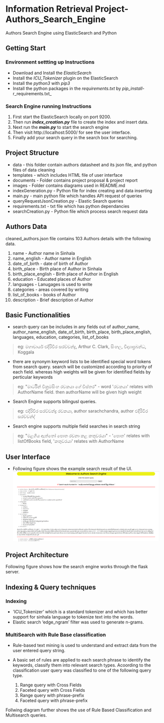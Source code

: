 # Information Retrieval Project- Authors_Search_Engine
Authors Search Engine using ElasticSearch and Python

## Getting Start
### Environment settting up Instructions
* Download and Install the _ElasticSearch_
* Install the _ICU_Tokenizer_ plugin on the ElasticSearch
* Install the _python3_ with _pip3_
* Install the python packages in the _requirements.txt_ by _pip_install_-r_requirements.txt_

### Search Engine running Instructions
1. First start the ElasticSearch locally on port 9200.
2. Then run **_index_creation.py_** file to create the index and insert data.
3. Next run the **_main.py_** to start the search engine
4. Then visit http://localhost:5000/ for see the user interface.
5. Finally add your search query in the search box for searching.

## Project Structure
* data - this folder contain authors datasheet and its json file, and python files of data cleaning
* templates - which includes HTML file of user interface
* documents - Folder contains project proposal & project report
* images - Folder contains diagrams used in README.md
* indexGeneration.py - Python file for index creating and data inserting
* main.py - main python file which handles API request of queries
* queryRequestJsonCreation.py - Elastic Search queries
* requirements.txt - txt file which has python dependancies 
* searchCreation.py - Python file which process search request data

## Authors Data
cleaned_authors.json file contains 103 Authors details with the following data.
1. name - Author name in Sinhala
2. name_english -  Author name in English
3. date_of_birth - date of birth of Author
4. birth_place - Birth place of Author in Sinhala
5. birth_place_english - Birth place of Author in English
6. education - Educated places of Author
7. languages - Lanugages is used to write 
8. categories - areas covered by writing
9. list_of_books - books of Author
10. description - Brief description of Author

## Basic Functionalities
* search query can be includes in any fields out of author_name, author_name_english, date_of_birth, birth_place, birth_place_english, languages, education, categories, list_of_books
> eg: මහාචාර්ය එදිරිවීර සරච්චන්ද්‍ර, Arthur C. Clark, සිංහල, විද්‍යාප්‍රබන්ධ, Koggala

* there are synonym keyword lists to be identified special word tokens from search query. search will be customized according to priority of each field. whereas high weights will be given for identified fields by perticular keywords
> eg: "මාර්ටින් වික්‍රමසිංහ රචකයා ගේ විස්තර" - word 'රචකයා' relates with AuthorName field. then authorName will be given high weight

* Search Engine supports bilingusl queries.
> eg: එදිරිවීර සරච්චන්ද්‍ර රචකයා, author sarachchandra, author එදිරිවීර සරච්චන්ද්‍

* Search engine supports multiple field searches in search string
> eg: "මළගිය ඇත්තෝ පොත රචනා කළ කතුවරයා" - 'පොත' relates with listOfBooks field, 'කතුවරයා' relates with AuthorName

## User Interface
* Following figure shows the example search result of the UI.
![Search Example of UI](./images/interface.PNG)

## Project Architecture
Following figure shows how the search engine works through the flask server.

<!-- ![Search Engine Architecture](./images/architecture.png) -->

## Indexing & Query techniques

### Indexing
* 'ICU_Tokenizer’ which is a standard tokenizer and which has better support for sinhala language to tokenize text into the words. 
* Elastic search ‘edge_ngram’ filter was used to generate n-grams. 

### MultiSearch with Rule Base classification
* Rule-based text mining is used to understand and extract data from the user entered query string. 

* A basic set of rules are applied to each search phrase to identify the keywords, classify them into relevant search types. Acoording to the classification user query was classified to one of the following query type.

    1. Range query with Cross Fields
    2. Faceted query with Cross Fields
    3. Range query with phrase-prefix
    4. Faceted query with phrase-prefix
    
Follwing diagram further shows the use of Rule Based Classification and Multisearch queries.

<!-- ![MultiSearch with Rule Base classification](./images/classification.png) -->